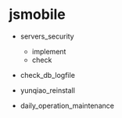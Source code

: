 # jsmobile
- servers_security
    - implement
    - check

- check_db_logfile

- yunqiao_reinstall

- daily_operation_maintenance